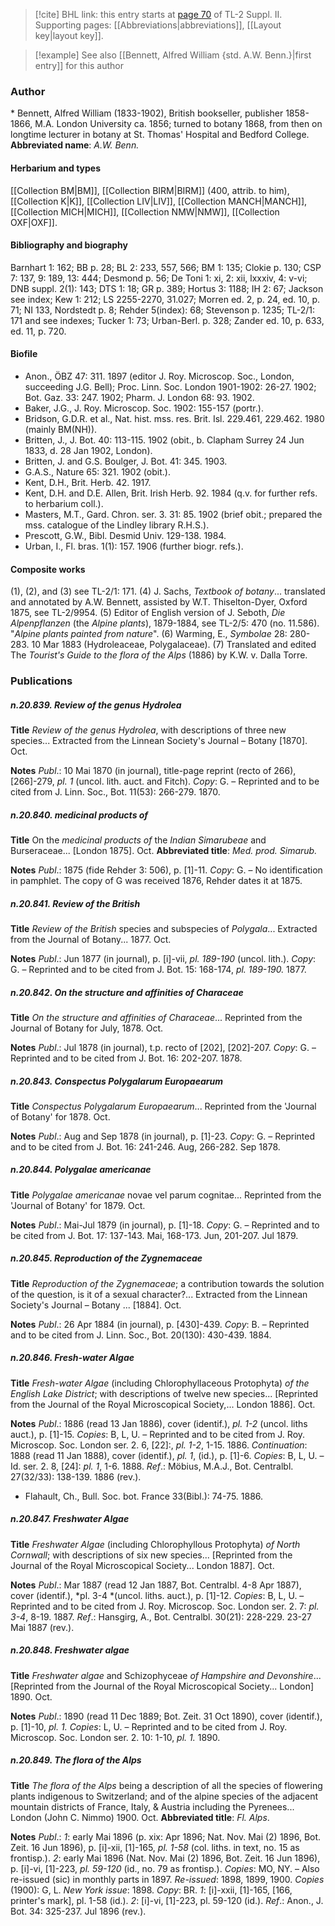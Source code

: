 > [!cite] BHL link: this entry starts at [page 70](https://www.biodiversitylibrary.org/page/33265267) of TL-2 Suppl. II.
> Supporting pages: [[Abbreviations|abbreviations]], [[Layout key|layout key]].

> [!example] See also [[Bennett, Alfred William {std. A.W. Benn.}|first entry]] for this author

### Author

\* Bennett, Alfred William (1833-1902), British bookseller, publisher 1858-1866, M.A. London University ca. 1856; turned to botany 1868, from then on longtime lecturer in botany at St. Thomas' Hospital and Bedford College. 
**Abbreviated name**: *A.W. Benn.*

#### Herbarium and types

[[Collection BM|BM]], [[Collection BIRM|BIRM]] (400, attrib. to him), [[Collection K|K]], [[Collection LIV|LIV]], [[Collection MANCH|MANCH]], [[Collection MICH|MICH]], [[Collection NMW|NMW]], [[Collection OXF|OXF]].

#### Bibliography and biography

Barnhart 1: 162; BB p. 28; BL 2: 233, 557, 566; BM 1: 135; Clokie p. 130; CSP 7: 137, 9: 189, 13: 444; Desmond p. 56; De Toni 1: xi, 2: xii, lxxxiv, 4: v-vi; DNB suppl. 2(1): 143; DTS 1: 18; GR p. 389; Hortus 3: 1188; IH 2: 67; Jackson see index; Kew 1: 212; LS 2255-2270, 31.027; Morren ed. 2, p. 24, ed. 10, p. 71; NI 133, Nordstedt p. 8; Rehder 5(index): 68; Stevenson p. 1235; TL-2/1: 171 and see indexes; Tucker 1: 73; Urban-Berl. p. 328; Zander ed. 10, p. 633, ed. 11, p. 720.

#### Biofile

- Anon., ÖBZ 47: 311. 1897 (editor J. Roy. Microscop. Soc., London, succeeding J.G. Bell); Proc. Linn. Soc. London 1901-1902: 26-27. 1902; Bot. Gaz. 33: 247. 1902; Pharm. J. London 68: 93. 1902.
- Baker, J.G., J. Roy. Microscop. Soc. 1902: 155-157 (portr.).
- Bridson, G.D.R. et al., Nat. hist. mss. res. Brit. Isl. 229.461, 229.462. 1980 (mainly BM(NH)).
- Britten, J., J. Bot. 40: 113-115. 1902 (obit., b. Clapham Surrey 24 Jun 1833, d. 28 Jan 1902, London).
- Britten, J. and G.S. Boulger, J. Bot. 41: 345. 1903.
- G.A.S., Nature 65: 321. 1902 (obit.).
- Kent, D.H., Brit. Herb. 42. 1917.
- Kent, D.H. and D.E. Allen, Brit. Irish Herb. 92. 1984 (q.v. for further refs. to herbarium coll.).
- Masters, M.T., Gard. Chron. ser. 3. 31: 85. 1902 (brief obit.; prepared the mss. catalogue of the Lindley library R.H.S.).
- Prescott, G.W., Bibl. Desmid Univ. 129-138. 1984.
- Urban, I., Fl. bras. 1(1): 157. 1906 (further biogr. refs.).

#### Composite works

(1), (2), and (3) see TL-2/1: 171.
(4) J. Sachs, *Textbook of botany*... translated and annotated by A.W. Bennett, assisted by W.T. Thiselton-Dyer, Oxford 1875, see TL-2/9954.
(5) Editor of English version of J. Seboth, *Die Alpenpflanzen* (the *Alpine plants*), 1879-1884, see TL-2/5: 470 (no. 11.586). "*Alpine plants painted from nature*".
(6) Warming, E., *Symbolae* 28: 280-283. 10 Mar 1883 (Hydroleaceae, Polygalaceae).
(7) Translated and edited The *Tourist's Guide to the flora of the Alps* (1886) by K.W. v. Dalla Torre.

### Publications

##### n.20.839. Review of the genus Hydrolea

**Title**
*Review of the genus Hydrolea*, with descriptions of three new species... Extracted from the Linnean Society's Journal – Botany \[1870\]. Oct.

**Notes**
*Publ*.: 10 Mai 1870 (in journal), title-page reprint (recto of 266), \[266\]-279, *pl. 1* (uncol. lith. auct. and Fitch). *Copy*: G. – Reprinted and to be cited from J. Linn. Soc., Bot. 11(53): 266-279. 1870.

##### n.20.840. medicinal products of

**Title**
On the *medicinal products of* the *Indian Simarubeae* and Burseraceae... \[London 1875\]. Oct.
**Abbreviated title**: *Med. prod. Simarub.*

**Notes**
*Publ*.: 1875 (fide Rehder 3: 506), p. \[1\]-11. *Copy*: G. – No identification in pamphlet. The copy of G was received 1876, Rehder dates it at 1875.

##### n.20.841. Review of the British

**Title**
*Review of the British* species and subspecies of *Polygala*... Extracted from the Journal of Botany... 1877. Oct.

**Notes**
*Publ*.: Jun 1877 (in journal), p. \[i\]-vii, *pl. 189-190* (uncol. lith.). *Copy*: G. – Reprinted and to be cited from J. Bot. 15: 168-174, *pl. 189-190.* 1877.

##### n.20.842. On the structure and affinities of Characeae

**Title**
*On the structure and affinities of Characeae*... Reprinted from the Journal of Botany for July, 1878. Oct.

**Notes**
*Publ*.: Jul 1878 (in journal), t.p. recto of \[202\], \[202\]-207. *Copy*: G. – Reprinted and to be cited from J. Bot. 16: 202-207. 1878.

##### n.20.843. Conspectus Polygalarum Europaearum

**Title**
*Conspectus Polygalarum Europaearum*... Reprinted from the 'Journal of Botany' for 1878. Oct.

**Notes**
*Publ*.: Aug and Sep 1878 (in journal), p. \[1\]-23. *Copy*: G. – Reprinted and to be cited from J. Bot. 16: 241-246. Aug, 266-282. Sep 1878.

##### n.20.844. Polygalae americanae

**Title**
*Polygalae americanae* novae vel parum cognitae... Reprinted from the 'Journal of Botany' for 1879. Oct.

**Notes**
*Publ*.: Mai-Jul 1879 (in journal), p. \[1\]-18. *Copy*: G. – Reprinted and to be cited from J. Bot. 17: 137-143. Mai, 168-173. Jun, 201-207. Jul 1879.

##### n.20.845. Reproduction of the Zygnemaceae

**Title**
*Reproduction of the Zygnemaceae*; a contribution towards the solution of the question, is it of a sexual character?... Extracted from the Linnean Society's Journal – Botany ... \[1884\]. Oct.

**Notes**
*Publ*.: 26 Apr 1884 (in journal), p. \[430\]-439. *Copy*: B. – Reprinted and to be cited from J. Linn. Soc., Bot. 20(130): 430-439. 1884.

##### n.20.846. Fresh-water Algae

**Title**
*Fresh-water Algae* (including Chlorophyllaceous Protophyta) *of the English Lake District*; with descriptions of twelve new species... \[Reprinted from the Journal of the Royal Microscopical Society,... London 1886\]. Oct.

**Notes**
*Publ*.: 1886 (read 13 Jan 1886), cover (identif.), *pl. 1-2* (uncol. liths auct.), p. \[1\]-15. *Copies*: B, L, U. – Reprinted and to be cited from J. Roy. Microscop. Soc. London ser. 2. 6, \[22\]:, *pl. 1-2*, 1-15. 1886.
*Continuation*: 1888 (read 11 Jan 1888), cover (identif.), *pl. 1*, (id.), p. \[1\]-6. *Copies*: B, L, U. – Id. ser. 2. 8, \[24\]: *pl. 1*, 1-6. 1888.
*Ref*.: Möbius, M.A.J., Bot. Centralbl. 27(32/33): 138-139. 1886 (rev.).
- Flahault, Ch., Bull. Soc. bot. France 33(Bibl.): 74-75. 1886.

##### n.20.847. Freshwater Algae

**Title**
*Freshwater Algae* (including Chlorophyllous Protophyta) *of North Cornwall*; with descriptions of six new species... \[Reprinted from the Journal of the Royal Microscopical Society... London 1887\]. Oct.

**Notes**
*Publ*.: Mar 1887 (read 12 Jan 1887, Bot. Centralbl. 4-8 Apr 1887), cover (identif.), *pl. 3-4 *(uncol. liths. auct.), p. \[1\]-12. *Copies*: B, L, U. – Reprinted and to be cited from J. Roy. Microscop. Soc. London ser. 2. 7: *pl. 3-4*, 8-19. 1887.
*Ref*.: Hansgirg, A., Bot. Centralbl. 30(21): 228-229. 23-27 Mai 1887 (rev.).

##### n.20.848. Freshwater algae

**Title**
*Freshwater algae* and Schizophyceae *of Hampshire and Devonshire*... \[Reprinted from the Journal of the Royal Microscopical Society... London\] 1890. Oct.

**Notes**
*Publ*.: 1890 (read 11 Dec 1889; Bot. Zeit. 31 Oct 1890), cover (identif.), p. \[1\]-10, *pl. 1. Copies*: L, U. – Reprinted and to be cited from J. Roy. Microscop. Soc. London ser. 2. 10: 1-10, *pl. 1.* 1890.

##### n.20.849. The flora of the Alps

**Title**
*The flora of the Alps* being a description of all the species of flowering plants indigenous to Switzerland; and of the alpine species of the adjacent mountain districts of France, Italy, & Austria including the Pyrenees... London (John C. Nimmo) 1900. Oct.
**Abbreviated title**: *Fl. Alps*.

**Notes**
*Publ*.: *1*: early Mai 1896 (p. xix: Apr 1896; Nat. Nov. Mai (2) 1896, Bot. Zeit. 16 Jun 1896), p. \[i\]-xii, \[1\]-165, *pl. 1-58* (col. liths. in text, no. 15 as frontisp.).
*2*: early Mai 1896 (Nat. Nov. Mai (2) 1896, Bot. Zeit. 16 Jun 1896), p. \[i\]-vi, \[1\]-223, *pl. 59-120* (id., no. 79 as frontisp.).
*Copies*: MO, NY. – Also re-issued (sic) in monthly parts in 1897.
*Re-issued*: 1898, 1899, 1900. *Copies* (1900): G, L.
*New York issue*: 1898. *Copy*: BR.
*1*: \[i\]-xxii, \[1\]-165, \[166, printer's mark\], pl. 1-58 (id.).
*2*: \[i\]-vi, \[1\]-223, pl. 59-120 (id.).
*Ref*.: Anon., J. Bot. 34: 325-237. Jul 1896 (rev.).

